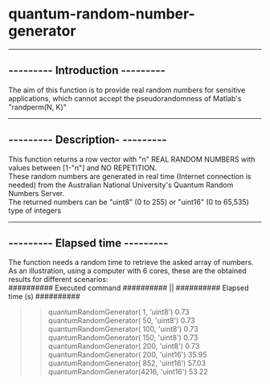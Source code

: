 # quantum-random-number-generator
----------------------------------
---------  Introduction  ---------
----------------------------------
The aim of this function is to provide real random numbers for sensitive applications, 
which cannot accept the pseudorandomness of Matlab's "randperm(N, K)"  

----------------------------------
---------  Description-  ---------
----------------------------------
This function returns a row vector with "n" REAL RANDOM NUMBERS with values between [1-"n"] and NO REPETITION.  
These random numbers are generated in real time (Internet connection is needed) from the Australian National University's Quantum Random Numbers Server.  
The returned numbers can be "uint8" (0 to 255) or "uint16" (0 to 65,535) type of integers

----------------------------------
---------  Elapsed time  ---------
----------------------------------
The function needs a random time to retrieve the asked array of numbers. As an illustration, using a computer with 6 cores, these are the obtained results for different scenarios:  
########## Executed command ########## || ########## Elapsed time (s) ##########  
>> quantumRandomGenerator( 1, 'uint8')                     0.73  
>> quantumRandomGenerator( 50, 'uint8')                    0.73  
>> quantumRandomGenerator( 100, 'uint8')                   0.73  
>> quantumRandomGenerator( 150, 'uint8')                   0.73  
>> quantumRandomGenerator( 200, 'uint8')                   0.73  
>> quantumRandomGenerator( 200, 'uint16')                 35.95  
>> quantumRandomGenerator( 852, 'uint16')                 57.03  
>> quantumRandomGenerator(4216, 'uint16')                 53.22  
